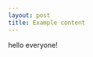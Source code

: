 ```yaml
---
layout: post 
title: Example content
--- 
```


<div class = "message"> 
    hello everyone! 
</div>



